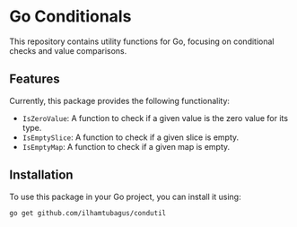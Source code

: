 # Go Conditionals

This repository contains utility functions for Go, focusing on conditional checks and value comparisons.

## Features

Currently, this package provides the following functionality:

- `IsZeroValue`: A function to check if a given value is the zero value for its type.
- `IsEmptySlice`: A function to check if a given slice is empty.
- `IsEmptyMap`: A function to check if a given map is empty.

## Installation

To use this package in your Go project, you can install it using:

```bash
go get github.com/ilhamtubagus/condutil
